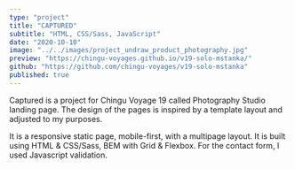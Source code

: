 ```yaml
---
type: "project"
title: "CAPTURED"
subtitle: "HTML, CSS/Sass, JavaScript"
date: "2020-10-10"
image: "../../images/project_undraw_product_photography.jpg"
preview: "https://chingu-voyages.github.io/v19-solo-mstanka/"
github: "https://github.com/chingu-voyages/v19-solo-mstanka"
published: true
---
```


Captured is a project for Chingu Voyage 19 called Photography Studio landing page. The design of the pages is inspired by a template layout and adjusted to my purposes.

It is a responsive static page, mobile-first, with a multipage layout. It is built using HTML & CSS/Sass, BEM with Grid & Flexbox. For the contact form, I used Javascript validation.

